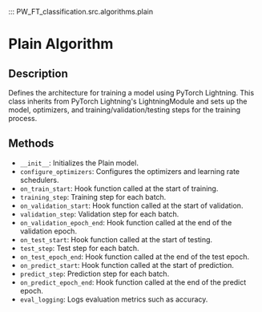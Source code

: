 ::: PW_FT_classification.src.algorithms.plain

# Plain Algorithm

## Description
Defines the architecture for training a model using PyTorch Lightning. This class inherits from PyTorch Lightning's LightningModule and sets up the model, optimizers, and training/validation/testing steps for the training process.

## Methods
- `__init__`: Initializes the Plain model.
- `configure_optimizers`: Configures the optimizers and learning rate schedulers.
- `on_train_start`: Hook function called at the start of training.
- `training_step`: Training step for each batch.
- `on_validation_start`: Hook function called at the start of validation.
- `validation_step`: Validation step for each batch.
- `on_validation_epoch_end`: Hook function called at the end of the validation epoch.
- `on_test_start`: Hook function called at the start of testing.
- `test_step`: Test step for each batch.
- `on_test_epoch_end`: Hook function called at the end of the test epoch.
- `on_predict_start`: Hook function called at the start of prediction.
- `predict_step`: Prediction step for each batch.
- `on_predict_epoch_end`: Hook function called at the end of the predict epoch.
- `eval_logging`: Logs evaluation metrics such as accuracy.